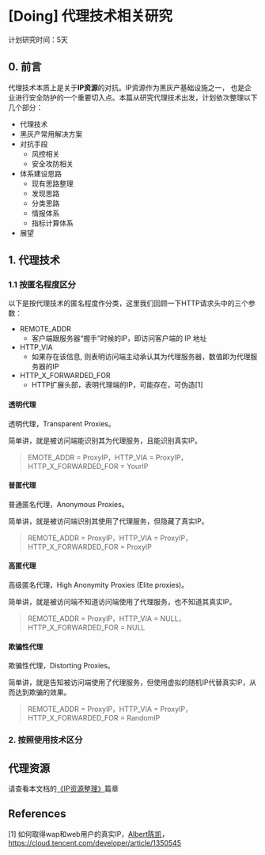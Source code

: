 # [Doing] 代理技术相关研究

计划研究时间：5天

## 0. 前言

代理技术本质上是关于**IP资源**的对抗。IP资源作为黑灰产基础设施之一， 也是企业进行安全防护的一个重要切入点。本篇从研究代理技术出发，计划依次整理以下几个部分：

-   代理技术
-   黑灰产常用解决方案
-   对抗手段
    -   风控相关
    -   安全攻防相关
-   体系建设思路
    -   现有思路整理
    -   发现思路
    -   分类思路
    -   情报体系
    -   指标计算体系
-   展望



## 1. 代理技术

### 1.1 按匿名程度区分

以下是按代理技术的匿名程度作分类，这里我们回顾一下HTTP请求头中的三个参数：

-   REMOTE_ADDR
    -   客户端跟服务器“握手”时候的IP，即访问客户端的 IP 地址
-   HTTP_VIA
    -   如果存在该信息, 则表明访问端主动承认其为代理服务器，数值即为代理服务器的IP
-   HTTP_X_FORWARDED_FOR
    -   HTTP扩展头部，表明代理端的IP，可能存在，可伪造[1]

#### 透明代理

透明代理，Transparent Proxies。

简单讲，就是被访问端能识别其为代理服务，且能识别真实IP。

>   EMOTE_ADDR = ProxyIP，HTTP_VIA = ProxyIP，HTTP_X_FORWARDED_FOR = YourIP

#### 普匿代理

普通匿名代理，Anonymous Proxies。

简单讲，就是被访问端识别其使用了代理服务，但隐藏了真实IP。

>   REMOTE_ADDR = ProxyIP，HTTP_VIA = ProxyIP，HTTP_X_FORWARDED_FOR = ProxyIP

#### 高匿代理

高级匿名代理，High Anonymity Proxies (Elite proxies)。

简单讲，就是被访问端不知道访问端使用了代理服务，也不知道其真实IP。

>   REMOTE_ADDR = ProxyIP，HTTP_VIA = NULL，HTTP_X_FORWARDED_FOR = NULL

#### 欺骗性代理

欺骗性代理，Distorting Proxies。

简单讲，就是告知被访问端使用了代理服务，但使用虚拟的随机IP代替真实IP，从而达到欺骗的效果。

>   REMOTE_ADDR = ProxyIP，HTTP_VIA = ProxyIP，HTTP_X_FORWARDED_FOR = RandomIP



### 2. 按照使用技术区分





## 代理资源

请查看本文档的[《IP资源整理》](https://y1ng.org/TheRoadOfSO/0x2_%E9%BB%91%E7%81%B0%E4%BA%A7%E5%AF%B9%E6%8A%97/%3E%3E%3E%20%E5%9F%BA%E7%A1%80%E8%AE%BE%E6%96%BD/0x3_IP%E8%B5%84%E6%BA%90%E6%95%B4%E7%90%86/)篇章



## References

\[1] 如何取得wap和web用户的真实IP，[Albert陈凯](https://cloud.tencent.com/developer/user/1558124)，https://cloud.tencent.com/developer/article/1350545